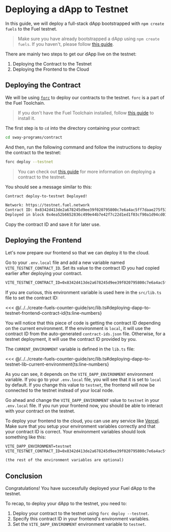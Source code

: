 # Deploying a dApp to Testnet

In this guide, we will deploy a full-stack dApp bootstrapped with `npm create fuels` to the Fuel testnet.

> Make sure you have already bootstrapped a dApp using `npm create fuels`. If you haven't, please follow [this guide](./index.md).

There are mainly two steps to get our dApp live on the testnet:

1. Deploying the Contract to the Testnet
2. Deploying the Frontend to the Cloud

## Deploying the Contract

We will be using [`forc`](https://docs.fuel.network/docs/forc/) to deploy our contracts to the testnet. `forc` is a part of the Fuel Toolchain.

> If you don't have the Fuel Toolchain installed, follow [this guide](https://docs.fuel.network/guides/installation/) to install it.

The first step is to `cd` into the directory containing your contract:

```sh
cd sway-programs/contract
```

And then, run the following command and follow the instructions to deploy the contract to the testnet:

```sh
forc deploy --testnet
```

> You can check out [this guide](https://docs.fuel.network/docs/intro/quickstart-contract/#deploy-to-testnet) for more information on deploying a contract to the testnet.

You should see a message similar to this:

```md
Contract deploy-to-testnet Deployed!

Network: https://testnet.fuel.network
Contract ID: 0x8342d413de2a678245d9ee39f020795800c7e6a4ac5ff7daae275f533dc05e08
Deployed in block 0x4ea52b6652836c499e44b7e42f7c22d1ed1f03cf90a1d94cd0113b9023dfa636
```

Copy the contract ID and save it for later use.

## Deploying the Frontend

Let's now prepare our frontend so that we can deploy it to the cloud.

Go to your `.env.local` file and add a new variable named `VITE_TESTNET_CONTRACT_ID`. Set its value to the contract ID you had copied earlier after deploying your contract.

```md
VITE_TESTNET_CONTRACT_ID=0x8342d413de2a678245d9ee39f020795800c7e6a4ac5ff7daae275f533dc05e08
```

If you are curious, this environment variable is used here in the `src/lib.ts` file to set the contract ID:

<<< @/../../create-fuels-counter-guide/src/lib.ts#deploying-dapp-to-testnet-frontend-contract-id{ts:line-numbers}

You will notice that this piece of code is getting the contract ID depending on the current environment. If the environment is `local`, it will use the contract ID from the auto-generated `contract-ids.json` file. Otherwise, for a testnet deployment, it will use the contract ID provided by you.

The `CURRENT_ENVIRONMENT` variable is defined in the `lib.ts` file:

<<< @/../../create-fuels-counter-guide/src/lib.ts#deploying-dapp-to-testnet-lib-current-environment{ts:line-numbers}

As you can see, it depends on the `VITE_DAPP_ENVIRONMENT` environment variable. If you go to your `.env.local` file, you will see that it is set to `local` by default. If you change this value to `testnet`, the frontend will now be connected to the testnet instead of your local node.

Go ahead and change the `VITE_DAPP_ENVIRONMENT` value to `testnet` in your `.env.local` file.
If you run your frontend now, you should be able to interact with your contract on the testnet.

To deploy your frontend to the cloud, you can use any service like [Vercel](https://vercel.com/). Make sure that you setup your environment variables correctly and that your contract ID is correct. Your environment variables should look something like this:

```md
VITE_DAPP_ENVIRONMENT=testnet
VITE_TESTNET_CONTRACT_ID=0x8342d413de2a678245d9ee39f020795800c7e6a4ac5ff7daae275f533dc05e08

(the rest of the environment variables are optional)
```

## Conclusion

Congratulations! You have successfully deployed your Fuel dApp to the testnet.

To recap, to deploy your dApp to the testnet, you need to:

1. Deploy your contract to the testnet using `forc deploy --testnet`.
2. Specify this contract ID in your frontend's environment variables.
3. Set the `VITE_DAPP_ENVIRONMENT` environment variable to `testnet`.

